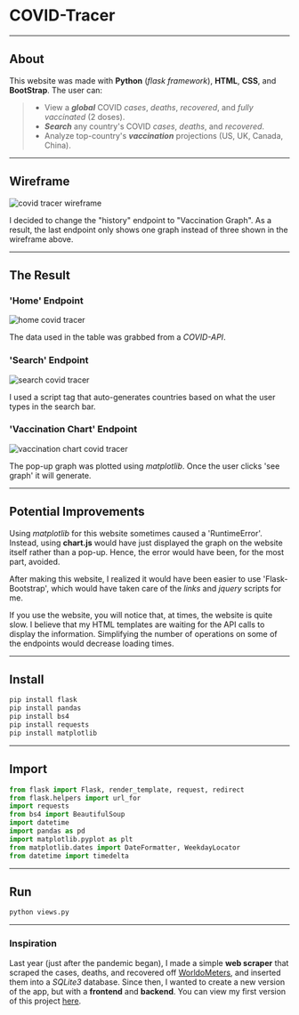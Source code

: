 # COVID-Tracer

---

## **About**

This website was made with **Python** (_flask framework_), **HTML**, **CSS**, and **BootStrap**. The user can:

> - View a _**global**_ COVID _cases_, _deaths_, _recovered_, and _fully vaccinated_ (2 doses).
> - _**Search**_ any country's COVID _cases_, _deaths_, and _recovered_.
> - Analyze top-country's _**vaccination**_ projections (US, UK, Canada, China).

---

## **Wireframe**

![covid tracer wireframe](https://user-images.githubusercontent.com/57025422/120940805-ea864800-c6d3-11eb-8469-175013ccb571.PNG)

I decided to change the "history" endpoint to "Vaccination Graph". As a result, the last endpoint only shows one graph instead of three shown in the wireframe above.

---

## **The Result**

### 'Home' Endpoint

![home covid tracer](https://user-images.githubusercontent.com/57025422/120943735-a0a65d80-c6e5-11eb-8ee4-57004940fc1e.PNG)

The data used in the table was grabbed from a _COVID-API_.

### 'Search' Endpoint

![search covid tracer](https://user-images.githubusercontent.com/57025422/120943778-e6fbbc80-c6e5-11eb-8f09-7db3486f823c.PNG)

I used a script tag that auto-generates countries based on what the user types in the search bar.

### 'Vaccination Chart' Endpoint

![vaccination chart covid tracer](https://user-images.githubusercontent.com/57025422/120943806-0c88c600-c6e6-11eb-97cf-18de51898a09.PNG)

The pop-up graph was plotted using _matplotlib_. Once the user clicks 'see graph' it will generate.

---

## Potential Improvements

Using _matplotlib_ for this website sometimes caused a 'RuntimeError'. Instead, using **chart.js** would have just displayed the graph on the website itself rather than a pop-up. Hence, the error would have been, for the most part, avoided.

After making this website, I realized it would have been easier to use 'Flask-Bootstrap', which would have taken care of the _links_ and _jquery_ scripts for me.

If you use the website, you will notice that, at times, the website is quite slow. I believe that my HTML templates are waiting for the API calls to display the information. Simplifying the number of operations on some of the endpoints would decrease loading times.

---

## Install

```bash
pip install flask
pip install pandas
pip install bs4
pip install requests
pip install matplotlib
```

---

## **Import**

```python
from flask import Flask, render_template, request, redirect
from flask.helpers import url_for
import requests
from bs4 import BeautifulSoup
import datetime
import pandas as pd
import matplotlib.pyplot as plt
from matplotlib.dates import DateFormatter, WeekdayLocator
from datetime import timedelta
```

---

## **Run**

```bash
python views.py
```

---

### **Inspiration**

Last year (just after the pandemic began), I made a simple **web scraper** that scraped the cases, deaths, and recovered off [WorldoMeters](https://www.worldometers.info/coronavirus/?utm_campaign=homeAdvegas1 "The website I scraped"), and inserted them into a _SQLite3_ database. Since then, I wanted to create a new version of the app, but with a **frontend** and **backend**. You can view my first version of this project [here](https://github.com/StarbzYT/Covid-App "Simple Covid Scraper").